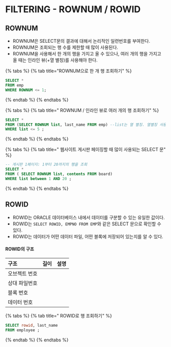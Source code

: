 # FILTERING - ROWNUM / ROWID

## ROWNUM 

* ROWNUM은 SELECT문의 결과에 대해서 논리적인 일련번호를 부여한다.
* ROWNUM은 조회되는 행 수를 제한할 때 많이 사용된다. 
* ROWNUM을 사용해서 한 개의 행을 가지고 올 수 있으나, 여러 개의 행을 가지고 올 때는 인라인 뷰\(+열 별칭\)를 사용해야 한다. 

{% tabs %}
{% tab title="ROWNUM으로 한 개 행 조회하기" %}
```sql
SELECT * 
FROM emp 
WHERE ROWNUM <= 1; 
```
{% endtab %}
{% endtabs %}

{% tabs %}
{% tab title=" ROWNUM / 인라인 뷰로 여러 개의 행 조회하기" %}
```sql
SELECT * 
FROM (SELECT ROWNUM list, last_name FROM emp) --list는 열 별칭. 열별칭 사용해야 한다.
WHERE list <= 5 ; 
```
{% endtab %}
{% endtabs %}

{% tabs %}
{% tab title=" 웹사이트 게시판 페이징할 때 많이 사용되는 SELECT 문" %}
```sql
-- 게시판 1페이지: 1부터 20까지의 행을 조회
SELECT * 
FROM ( SELECT ROWNUM list, contents FROM board) 
WHERE list between 1 AND 20 ; 

```
{% endtab %}
{% endtabs %}

## ROWID

* ROWID는 ORACLE 데이터베이스 내에서 데이터를 구분할 수 있는 유일한 값이다. 
* ROWID는 `SELECT ROWID, EMPNO FROM EMP`와 같은 SELECT 문으로 확인할 수 있다. 
* ROWID는 데이터가 어떤 데이터 파일, 어떤 블록에 저장되어 있는지를 알 수 있다.

#### ROWID의 구조 

| 구조  | 길이  | 설명  |
| :--- | :--- | :--- |
| 오브젝트 번호 |  |  |
| 상대 파일번호  |  |  |
| 블록 번호  |  |  |
| 데이터 번호  |  |  |

{% tabs %}
{% tab title=" ROWID로 행 조회하기" %}
```sql
SELECT rowid, last_name
FROM employee ;
```
{% endtab %}
{% endtabs %}

